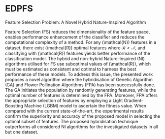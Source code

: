 # EDPFS
Feature Selection Problem: A Novel Hybrid Nature-Inspired Algorithm

Feature Selection (FS) reduces the dimensionality of the feature space, enables performance enhancement of the classifier and reduces the computational complexity of a method. For any \(\mathcal{N}\) features in a dataset, there exist \(\mathcal{R}\) optimal features where $\mathcal{R}<\mathcal{N}$, and classifying with \(\mathcal{R}\) features yields better performance of the classification model. The hybrid and non-hybrid Nature-Inspired (NI) algorithms utilised for FS use suboptimal values of \(\mathcal{R}\), which must be estimated as consistent and optimal to harness the best performance of these models. To address this issue, the presented work proposes a novel algorithm where the hybridisation of Genetic Algorithm (GA) and Flower Pollination Algorithms (FPA) has been successfully done. The GA initiates the population by randomly generating features, while the optimal number of features is determined by the FPA. Moreover, FPA offers the appropriate selection of features by employing a Light Gradient-Boosting Machine (LGBM) model to ascertain the fitness value. When compared with the current state-of-the-art, the experimental results confirm the superiority and accuracy of the proposed model in selecting the optimal subset of features. The proposed hybridisation technique outperforms all considered NI algorithms for the investigated datasets in all but one dataset.
